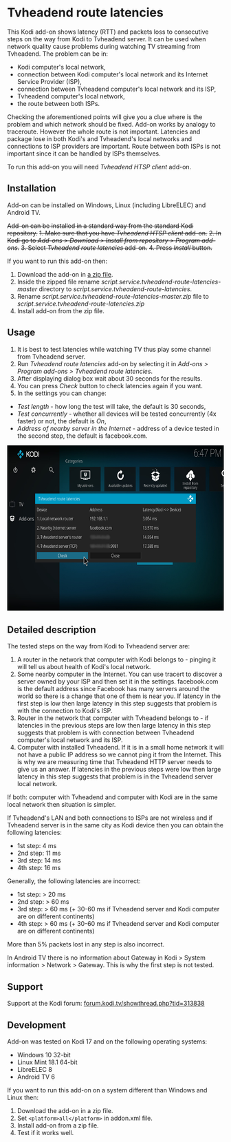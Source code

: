 Tvheadend route latencies
=========================
This Kodi add-on shows latency (RTT) and packets loss to consecutive steps on the way from Kodi to Tvheadend server. It can be used when network quality cause problems during watching TV streaming from Tvheadend. The problem can be in:
  * Kodi computer's local network,
  * connection between Kodi computer's local network and its Internet Service Provider (ISP),
  * connection between Tvheadend computer's local network and its ISP,
  * Tvheadend computer's local network,
  * the route between both ISPs.

Checking the aforementioned points will give you a clue where is the problem and which network should be fixed.
Add-on works by analogy to traceroute. However the whole route is not important. Latencies and package lose in both Kodi's and Tvheadend's local networks and connections to ISP providers are important. Route between both ISPs is not important since it can be handled by ISPs themselves.

To run this add-on you will need *Tvheadend HTSP client* add-on.

Installation
------------
Add-on can be installed on Windows, Linux (including LibreELEC) and Android TV.

~~Add-on can be installed in a standard way from the standard Kodi repository.~~
~~1. Make sure that you have *Tvheadend HTSP client* add-on.~~
~~2. In Kodi go to *Add-ons > Download > Install from repository > Program add-ons*.~~
~~3. Select *Tvheadend route latencies* add-on.~~
~~4. Press *Install* button.~~

If you want to run this add-on then:
1. Download the add-on in [a zip file](https://github.com/iwis/script.service.tvheadend-route-latencies/archive/master.zip).
2. Inside the zipped file rename *script.service.tvheadend-route-latencies-master* directory to *script.service.tvheadend-route-latencies*.
3. Rename *script.service.tvheadend-route-latencies-master.zip* file to *script.service.tvheadend-route-latencies.zip*
4. Install add-on from the zip file.

Usage
-----
1. It is best to test latencies while watching TV thus play some channel from Tvheadend server.
2. Run *Tvheadend route latencies* add-on by selecting it in *Add-ons > Program add-ons > Tvheadend route latencies*.
3. After displaying dialog box wait about 30 seconds for the results.
4. You can press *Check* button to check latencies again if you want.
5. In the settings you can change:
  * *Test length* - how long the test will take, the default is 30 seconds,
  * *Test concurrently* - whether all devices will be tested concurrently (4x faster) or not, the default is *On*,
  * *Address of nearby server in the Internet* - address of a device tested in the second step, the default is facebook.com.

<img src="https://raw.githubusercontent.com/iwis/script.service.tvheadend-route-latencies/master/resources/screenshot-01.jpg" alt="Screenshot" width="683" height="384">

Detailed description
--------------------
The tested steps on the way from Kodi to Tvheadend server are:
1. A router in the network that computer with Kodi belongs to - pinging it will tell us about health of Kodi's local network.
2. Some nearby computer in the Internet. You can use tracert to discover a server owned by your ISP and then set it in the settings. facebook.com is the default address since Facebook has many servers around the world so there is a change that one of them is near you. If latency in the first step is low then large latency in this step suggests that problem is with the connection to Kodi's ISP.
3. Router in the network that computer with Tvheadend belongs to - if latencies in the previous steps are low then large latency in this step suggests that problem is with connection between Tvheadend computer's local network and its ISP.
4. Computer with installed Tvheadend. If it is in a small home network it will not have a public IP address so we cannot ping it from the Internet. This is why we are measuring time that Tvheadend HTTP server needs to give us an answer. If latencies in the previous steps were low then large latency in this step suggests that problem is in the Tvheadend server local network.

If both: computer with Tvheadend and computer with Kodi are in the same local network then situation is simpler.

If Tvheadend's LAN and both connections to ISPs are not wireless and if Tvheadend server is in the same city as Kodi device then you can obtain the following latencies:
  * 1st step: 4 ms
  * 2nd step: 11 ms
  * 3rd step: 14 ms
  * 4th step: 16 ms

Generally, the following latencies are incorrect:
  * 1st step: > 20 ms
  * 2nd step: > 60 ms
  * 3rd step: > 60 ms (+ 30-60 ms if Tvheadend server and Kodi computer are on different continents)
  * 4th step: > 60 ms (+ 30-60 ms if Tvheadend server and Kodi computer are on different continents)

More than 5% packets lost in any step is also incorrect.

In Android TV there is no information about Gateway in Kodi > System information > Network > Gateway. This is why the first step is not tested.

Support
-------
Support at the Kodi forum: [forum.kodi.tv/showthread.php?tid=313838](http://forum.kodi.tv/showthread.php?tid=313838)

Development
-----------
Add-on was tested on Kodi 17 and on the following operating systems:
  * Windows 10 32-bit
  * Linux Mint 18.1 64-bit
  * LibreELEC 8
  * Android TV 6

If you want to run this add-on on a system different than Windows and Linux then:
1. Download the add-on in a zip file.
2. Set `<platform>all</platform>` in addon.xml file.
3. Install add-on from a zip file.
4. Test if it works well.

